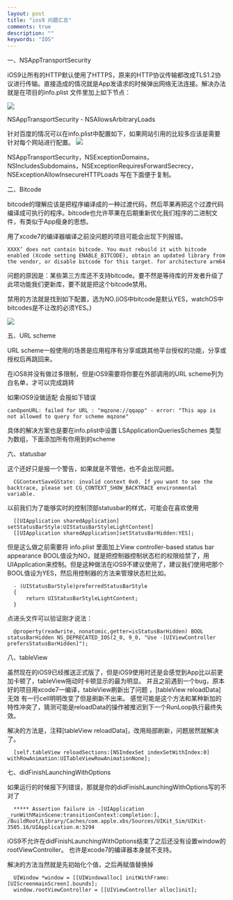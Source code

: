 ```yaml
---
layout: post
title: "ios9 问题汇总"
comments: true
description: ""
keywords: "IOS"
---
```


一、NSAppTransportSecurity

iOS9让所有的HTTP默认使用了HTTPS，原来的HTTP协议传输都改成TLS1.2协议进行传输。直接造成的情况就是App发请求的时候弹出网络无法连接。解决办法就是在项目的info.plist 文件里加上如下节点：

  ![](http://ww4.sinaimg.cn/mw690/6314d064gw1f7t61mpdscj20jk02w0tm.jpg)

  NSAppTransportSecurity - NSAllowsArbitraryLoads

针对百度的情况可以在info.plist中配置如下，如果网站引用的比较多应该是需要针对每个网站进行配置。
![](http://ww2.sinaimg.cn/mw690/6314d064gw1f7t624o09jj20of067dif.jpg)

NSAppTransportSecurity，NSExceptionDomains，NSIncludesSubdomains，NSExceptionRequiresForwardSecrecy，NSExceptionAllowInsecureHTTPLoads 写在下面便于复制。


二、Bitcode

bitcode的理解应该是把程序编译成的一种过渡代码，然后苹果再把这个过渡代码编译成可执行的程序。bitcode也允许苹果在后期重新优化我们程序的二进制文件，有类似于App瘦身的思想。

用了xcode7的编译器编译之前没问题的项目可能会出现下列报错。

    XXXX’ does not contain bitcode. You must rebuild it with bitcode enabled (Xcode setting ENABLE_BITCODE), obtain an updated library from the vendor, or disable bitcode for this target. for architecture arm64

问题的原因是：某些第三方库还不支持bitcode。要不然是等待库的开发者升级了此项功能我们更新库，要不就是把这个bitcode禁用。

禁用的方法就是找到如下配置，选为NO.(iOS中bitcode是默认YES，watchOS中bitcodes是不让改的必须YES。)

  ![](http://ww2.sinaimg.cn/mw690/6314d064gw1f7t63ax6ruj20eb04rdgi.jpg)


五、URL scheme

URL scheme一般使用的场景是应用程序有分享或跳其他平台授权的功能，分享或授权后再跳回来。

在iOS8并没有做过多限制，但是iOS9需要将你要在外部调用的URL scheme列为白名单，才可以完成跳转

如果iOS9没做适配 会报如下错误

    canOpenURL: failed for URL : "mqzone://qqapp" - error: "This app is not allowed to query for scheme mqzone"

具体的解决方案也是要在info.plist中设置 LSApplicationQueriesSchemes 类型为数组，下面添加所有你用到的scheme

六、statusbar

这个还好只是报一个警告，如果就是不管他，也不会出现问题。

      CGContextSaveGState: invalid context 0x0. If you want to see the backtrace, please set CG_CONTEXT_SHOW_BACKTRACE environmental variable.

以前我们为了能够实时的控制顶部statusbar的样式，可能会在喜欢使用

      [[UIApplication sharedApplication] setStatusBarStyle:UIStatusBarStyleLightContent]
      [[UIApplication sharedApplication]setStatusBarHidden:YES];

但是这么做之前需要将 info.plist 里面加上View controller-based status bar appearance  BOOL值设为NO，就是把控制器控制状态栏的权限给禁了，用UIApplication来控制。但是这种做法在iOS9不建议使用了，建议我们使用吧那个BOOL值设为YES，然后用控制器的方法来管理状态栏比如。


      - (UIStatusBarStyle)preferredStatusBarStyle
      {
          return UIStatusBarStyleLightContent;
      }

点进头文件可以验证刚才说法：

      @property(readwrite, nonatomic,getter=isStatusBarHidden) BOOL statusBarHidden NS_DEPRECATED_IOS(2_0, 9_0, "Use -[UIViewController prefersStatusBarHidden]");

八、tableView

虽然现在的iOS9已经推送正式版了，但是iOS9使用时还是会感觉到App比以前更加卡顿了，tableView拖动时卡顿显示的最为明显。 并且之前遇到一个bug，原本好的项目用xcode7一编译，tableView刷新出了问题 ，[tableView reloadData]无效 有一行cell明明改变了但是刷新不出来。 感觉可能是这个方法和某种新加的特性冲突了，猜测可能是reloadData的操作被推迟到下一个RunLoop执行最终失效。

解决的方法是，注释[tableView reloadData]，改用局部刷新，问题居然就解决了。

      [self.tableView reloadSections:[NSIndexSet indexSetWithIndex:0] withRowAnimation:UITableViewRowAnimationNone];

七、didFinishLaunchingWithOptions

如果运行的时候报下列错误，那就是你的didFinishLaunchingWithOptions写的不对了

      ***** Assertion failure in -[UIApplication _runWithMainScene:transitionContext:completion:], /BuildRoot/Library/Caches/com.apple.xbs/Sources/UIKit_Sim/UIKit-3505.16/UIApplication.m:3294


iOS9不允许在didFinishLaunchingWithOptions结束了之后还没有设置window的rootViewController。 也许是xcode7的编译器本身就不支持。

解决的方法当然就是先初始化个值，之后再赋值替换掉

      UIWindow *window = [[UIWindowalloc] initWithFrame:[UIScreenmainScreen].bounds];
      window.rootViewController = [[UIViewController alloc]init];
